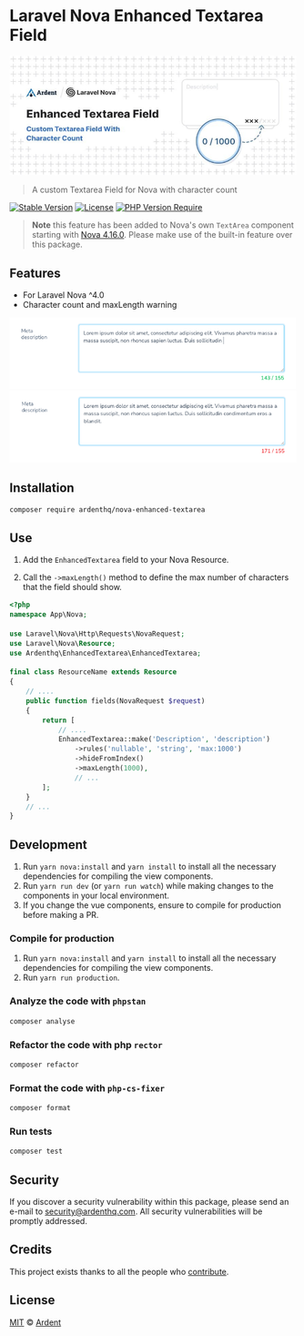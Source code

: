 # Laravel Nova Enhanced Textarea Field

<p align="center">
    <img src="./banner.jpeg" />
</p>

> A custom Textarea Field for Nova with character count

[![Stable Version](http://poser.pugx.org/ardenthq/nova-enhanced-textarea/v)](https://packagist.org/packages/ardenthq/nova-enhanced-textarea) [![License](http://poser.pugx.org/ardenthq/nova-enhanced-textarea/license)](https://packagist.org/packages/ardenthq/nova-enhanced-textarea) [![PHP Version Require](http://poser.pugx.org/ardenthq/nova-enhanced-textarea/require/php)](https://packagist.org/packages/ardenthq/nova-enhanced-textarea)

> **Note**
> this feature has been added to Nova's own `TextArea` component starting with [Nova 4.16.0](https://nova.laravel.com/releases/4.16.0). Please make use of the built-in feature over this package.

## Features

- For Laravel Nova ^4.0
- Character count and maxLength warning

<p align="center">
    <img src="./screenshot-1.png" />
    <img src="./screenshot-2.png" />
</p>

## Installation

```console
composer require ardenthq/nova-enhanced-textarea
```

## Use

1. Add the `EnhancedTextarea` field to your Nova Resource.

2. Call the `->maxLength()` method to define the max number of characters that the field should show.

```php
<?php
namespace App\Nova;

use Laravel\Nova\Http\Requests\NovaRequest;
use Laravel\Nova\Resource;
use Ardenthq\EnhancedTextarea\EnhancedTextarea;

final class ResourceName extends Resource
{
    // ....
    public function fields(NovaRequest $request)
    {
        return [
            // ....
            EnhancedTextarea::make('Description', 'description')
                ->rules('nullable', 'string', 'max:1000')
                ->hideFromIndex()
                ->maxLength(1000),
                // ...
        ];
    }
    // ...
}
```

## Development

1. Run `yarn nova:install` and `yarn install` to install all the necessary dependencies for compiling the view components.
2. Run `yarn run dev` (or `yarn run watch`) while making changes to the components in your local environment.
3. If you change the vue components, ensure to compile for production before making a PR.

### Compile for production

1. Run `yarn nova:install` and `yarn install` to install all the necessary dependencies for compiling the view components.
2. Run `yarn run production`.

### Analyze the code with `phpstan`

```bash
composer analyse
```

### Refactor the code with php `rector`

```bash
composer refactor
```

### Format the code with `php-cs-fixer`

```bash
composer format
```

### Run tests

```bash
composer test
```

## Security

If you discover a security vulnerability within this package, please send an e-mail to security@ardenthq.com. All security vulnerabilities will be promptly addressed.

## Credits

This project exists thanks to all the people who [contribute](../../contributors).

## License

[MIT](LICENSE) © [Ardent](https://ardenthq.com)
